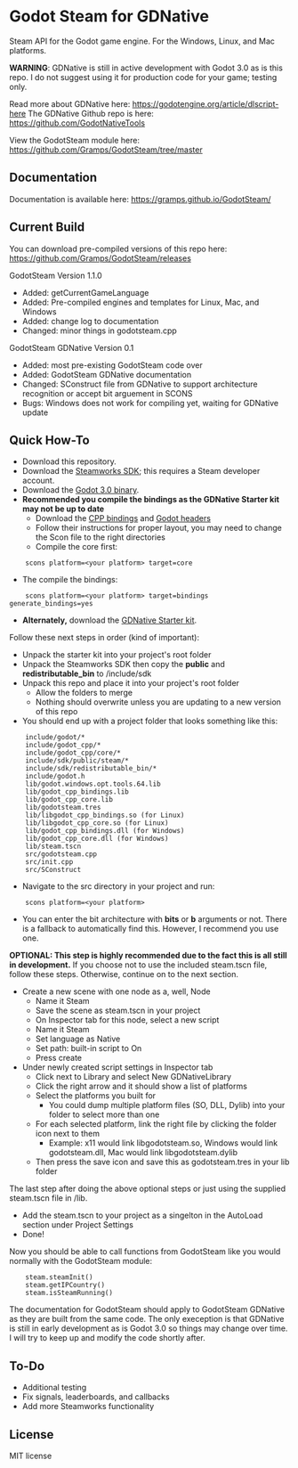 # Godot Steam for GDNative
Steam API for the Godot game engine. For the Windows, Linux, and Mac platforms. 

**WARNING**: GDNative is still in active development with Godot 3.0 as is this repo. I do not suggest using it for production code for your game; testing only.

Read more about GDNative here: https://godotengine.org/article/dlscript-here
The GDNative Github repo is here: https://github.com/GodotNativeTools

View the GodotSteam module here: https://github.com/Gramps/GodotSteam/tree/master

Documentation
----------
Documentation is available here: https://gramps.github.io/GodotSteam/

Current Build
----------
You can download pre-compiled versions of this repo here: https://github.com/Gramps/GodotSteam/releases

GodotSteam Version 1.1.0
- Added: getCurrentGameLanguage
- Added: Pre-compiled engines and templates for Linux, Mac, and Windows
- Added: change log to documentation
- Changed: minor things in godotsteam.cpp

GodotSteam GDNative Version 0.1
- Added: most pre-existing GodotSteam code over
- Added: GodotSteam GDNative documentation
- Changed: SConstruct file from GDNative to support architecture recognition or accept bit arguement in SCONS
- Bugs: Windows does not work for compiling yet, waiting for GDNative update

Quick How-To
----------
- Download this repository.
- Download the [Steamworks SDK](https://partner.steamgames.com); this requires a Steam developer account.
- Download the [Godot 3.0 binary](https://github.com/GodotBuilder/godot-builds/releases).
- **Recommended you compile the bindings as the GDNative Starter kit may not be up to date**
  - Download the [CPP bindings](https://github.com/GodotNativeTools/cpp_bindings) and [Godot headers](https://github.com/GodotNativeTools/godot_headers)
  - Follow their instructions for proper layout, you may need to change the Scon file to the right directories
  - Compile the core first:
````
    scons platform=<your platform> target=core
````
  - The compile the bindings:
````
    scons platform=<your platform> target=bindings generate_bindings=yes
````
- **Alternately,** download the [GDNative Starter kit](https://github.com/GodotNativeTools/cpp_bindings/releases/).

Follow these next steps in order (kind of important):
- Unpack the starter kit into your project's root folder
- Unpack the Steamworks SDK then copy the **public** and **redistributable_bin** to /include/sdk
- Unpack this repo and place it into your project's root folder
  - Allow the folders to merge
  - Nothing should overwrite unless you are updating to a new version of this repo
- You should end up with a project folder that looks something like this:
````
    include/godot/*
    include/godot_cpp/*
    include/godot_cpp/core/*
    include/sdk/public/steam/*
    include/sdk/redistributable_bin/*
    include/godot.h
    lib/godot.windows.opt.tools.64.lib
    lib/godot_cpp_bindings.lib
    lib/godot_cpp_core.lib
    lib/godotsteam.tres
    lib/libgodot_cpp_bindings.so (for Linux)
    lib/libgodot_cpp_core.so (for Linux)
    lib/godot_cpp_bindings.dll (for Windows)
    lib/godot_cpp_core.dll (for Windows)
    lib/steam.tscn
    src/godotsteam.cpp
    src/init.cpp
    src/SConstruct
````
- Navigate to the src directory in your project and run:
````
    scons platform=<your platform>
````
  - You can enter the bit architecture with **bits** or **b** arguments or not. There is a fallback to automatically find this. However, I recommend you use one.

**OPTIONAL: This step is highly recommended due to the fact this is all still in development.** If you choose not to use the included steam.tscn file, follow these steps. Otherwise, continue on to the next section.
- Create a new scene with one node as a, well, Node
  - Name it Steam
  - Save the scene as steam.tscn in your project
  - On Inspector tab for this node, select a new script
  - Name it Steam
  - Set language as Native
  - Set path: built-in script to On
  - Press create
- Under newly created script settings in Inspector tab
  - Click next to Library and select New GDNativeLibrary
  - Click the right arrow and it should show a list of platforms
  - Select the platforms you built for
    - You could dump multiple platform files (SO, DLL, Dylib) into your folder to select more than one
  - For each selected platform, link the right file by clicking the folder icon next to them
    - Example: x11 would link libgodotsteam.so, Windows would link godotsteam.dll, Mac would link libgodotsteam.dylib
  - Then press the save icon and save this as godotsteam.tres in your lib folder

The last step after doing the above optional steps or just using the supplied steam.tscn file in /lib.
- Add the steam.tscn to your project as a singelton in the AutoLoad section under Project Settings
- Done!

Now you should be able to call functions from GodotSteam like you would normally with the GodotSteam module:
````
    steam.steamInit()
    steam.getIPCountry()
    steam.isSteamRunning()
````

The documentation for GodotSteam should apply to GodotSteam GDNative as they are built from the same code. The only exeception is that GDNative is still in early development as is Godot 3.0 so things may change over time.  I will try to keep up and modify the code shortly after.

To-Do
-------------
- Additional testing
- Fix signals, leaderboards, and callbacks
- Add more Steamworks functionality

License
-------------
MIT license
